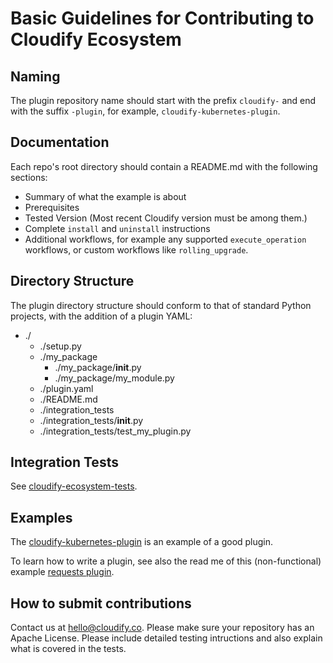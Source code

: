 # Basic Guidelines for Contributing to Cloudify Ecosystem

## Naming

The plugin repository name should start with the prefix `cloudify-` and end with the suffix `-plugin`, for example, `cloudify-kubernetes-plugin`.

## Documentation

Each repo's root directory should contain a README.md with the following sections:
  * Summary of what the example is about
  * Prerequisites
  * Tested Version (Most recent Cloudify version must be among them.)
  * Complete `install` and `uninstall` instructions
  * Additional workflows, for example any supported `execute_operation` workflows, or custom workflows like `rolling_upgrade`.

## Directory Structure

The plugin directory structure should conform to that of standard Python projects, with the addition of a plugin YAML:

* ./
  * ./setup.py
  * ./my_package
    * ./my_package/__init__.py
    * ./my_package/my_module.py
  * ./plugin.yaml
  * ./README.md
  * ./integration_tests
  * ./integration_tests/__init__.py
  * ./integration_tests/test_my_plugin.py

## Integration Tests

See [cloudify-ecosystem-tests](https://github.com/cloudify-incubator/cloudify-ecosystem-test).

## Examples

The [cloudify-kubernetes-plugin](https://github.com/cloudify-incubator/cloudify-kubernetes-plugin) is an example of a good plugin.

To learn how to write a plugin, see also the read me of this (non-functional) example [requests plugin](https://github.com/EarthmanT/cloudify-requests-plugin).

## How to submit contributions

Contact us at hello@cloudify.co. Please make sure your repository has an Apache License. Please include detailed testing intructions and also explain what is covered in the tests.

